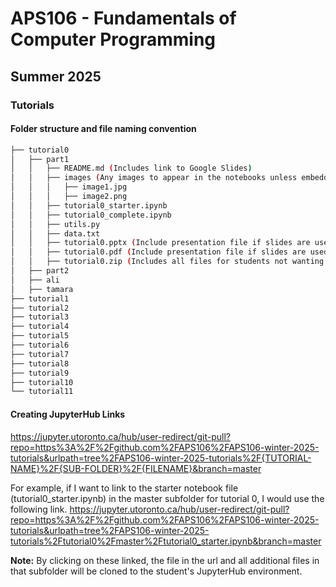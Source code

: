 # APS106 - Fundamentals of Computer Programming

## Summer 2025

### Tutorials

#### Folder structure and file naming convention

```bash
├── tutorial0
│   ├── part1
│   │   ├── README.md (Includes link to Google Slides)
│   │   ├── images (Any images to appear in the notebooks unless embedded)
│   │   │   ├── image1.jpg
│   │   │   ├── image2.png
│   │   ├── tutorial0_starter.ipynb
│   │   ├── tutorial0_complete.ipynb
│   │   ├── utils.py
│   │   ├── data.txt
│   │   ├── tutorial0.pptx (Include presentation file if slides are used)
│   │   ├── tutorial0.pdf (Include presentation file if slides are used)
│   │   ├── tutorial0.zip (Includes all files for students not wanting to use JupyterHub)
│   ├── part2
│   ├── ali
│   ├── tamara
├── tutorial1
├── tutorial2
├── tutorial3
├── tutorial4
├── tutorial5
├── tutorial6
├── tutorial7
├── tutorial8
├── tutorial9
├── tutorial10
└── tutorial11
```

#### Creating JupyterHub Links

https://jupyter.utoronto.ca/hub/user-redirect/git-pull?repo=https%3A%2F%2Fgithub.com%2FAPS106%2FAPS106-winter-2025-tutorials&urlpath=tree%2FAPS106-winter-2025-tutorials%2F{TUTORIAL-NAME}%2F{SUB-FOLDER}%2F{FILENAME}&branch=master

For example, if I want to link to the starter notebook file (tutorial0_starter.ipynb) in the master subfolder for tutorial 0, I would use the following link.
https://jupyter.utoronto.ca/hub/user-redirect/git-pull?repo=https%3A%2F%2Fgithub.com%2FAPS106%2FAPS106-winter-2025-tutorials&urlpath=tree%2FAPS106-winter-2025-tutorials%2Ftutorial0%2Fmaster%2Ftutorial0_starter.ipynb&branch=master

**Note:** By clicking on these linked, the file in the url and all additional files in that subfolder will be cloned to the student's JupyterHub environment.
